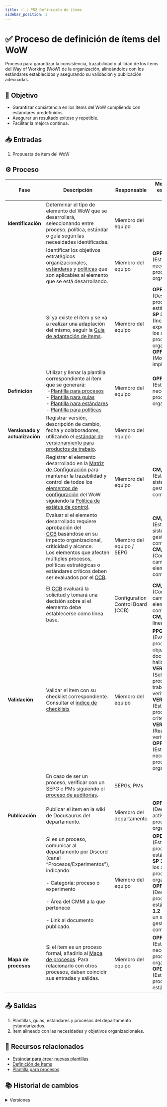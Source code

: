 ```yaml
---
title: ✅ | PR2 Definición de ítems
sidebar_position: 2
---
```

# ✅ Proceso de definición de ítems del WoW

Proceso para garantizar la consistencia, trazabilidad y utilidad de los ítems del Way of Working (WoW) de la organización, alineándolos con los estándares establecidos y asegurando su validación y publicación adecuadas.

## 🎯 Objetivo

- Garantizar consistencia en los ítems del WoW cumpliendo con estándares predefinidos.
- Asegurar un resultado exitoso y repetible.
- Facilitar la mejora continua.

## 📥 Entradas

1. Propuesta de ítem del WoW

## ⚙️ Proceso

| Fase                                  | Descripción                                                                                                                                                                                                                                                                                                                                                 | Responsable                       | Meta y práctica específica del CMMI                                                                                                                                                                                                                                                                                                                                                     |
| ------------------------------------- | ------------------------------------------------------------------------------------------------------------------------------------------------------------------------------------------------------------------------------------------------------------------------------------------------------------------------------------------------------------ | --------------------------------- | ----------------------------------------------------------------------------------------------------------------------------------------------------------------------------------------------------------------------------------------------------------------------------------------------------------------------------------------------------------------------------------------- |
| **Identificación**             | Determinar el tipo de elemento del WoW que se desarrollará, seleccionando entre proceso, política, estándar o guía según las necesidades identificadas.                                                                                                                                                                                                 | Miembro del equipo                |                                                                                                                                                                                                                                                                                                                                                                                           |
|                                       | Identificar los objetivos estratégicos organizacionales, [estándares](/docs/category/estandares) y [políticas](/docs/category/politicas) que son aplicables al elemento que se está desarrollando.                                                                                                                                                 | Miembro del equipo                | **OPF, SP 1.1** (Establecer las necesidades de proceso de la organización)                                                                                                                                                                                                                                                                                                        |  
| | Sí ya existe el ítem y se va a realizar una adaptación del mismo, seguir la [Guía de adaptación de ítems](/docs/next/guias/documentacion/guia-adaptacion-items). | Miembro del equipo | **OPF, SP 3.2** (Desplegar procesos estándar), **OPF, SP 3.4** (Incorporar las experiencias en los activos de proceso de la organización), , **OPF, SP 3.3** (Monitorizar la implementación.). |                                 
| **Definición**                 | Utilizar y llenar la plantilla correspondiente al ítem que se generará:<br /> -[Plantilla para procesos](../plantillas/plantilla-procesos.md) <br />- [Plantilla para guías](../plantillas/plantilla-guias.md) <br />- [Plantilla para estándares](../plantillas/plantilla-estandares.md) <br />- [Plantilla para políticas](../plantillas/plantilla-politicas.md) | Miembro del equipo                | **OPF, SP 1.1** (Establecer las necesidades de proceso de la organización)                                                                                                                                                                                                                                                                                                        |
| **Versionado y actualización** | Registrar versión, descripción de cambio, fecha y colaboradores, utilizando el [estándar de versionamiento para productos de trabajo](/docs/next/standards/estandar-versiones).                                                                                                                                                                                    | Miembro del equipo                |                                                                                                                                                                                                                                                                                                                                                                                           |
|                                       | Registrar el elemento desarrollado en la [Matriz de Configuración](https://docs.google.com/spreadsheets/d/1e73fKSTAhxyPqiPN32u_1mkIyCbzssFc-7Ylfs-HL3w/edit?usp=sharing) para mantener la trazabilidad y control de todos los [elementos de configuración](/docs/next/politicas/politica-elementos-de-configuración) del WoW siguiendo la [Política de estátus de control](/docs/next/politicas/Politica-estatus-de-control).                                                                                              | Miembro del equipo                | **CM, SP 1.2** (Establecer un sistema de gestión de configuración)                                                                                                                                                                                                                                                                                                                |
|                                       | Evaluar si el elemento desarrollado requiere aprobación del [CCB](/docs/politicas/Politica-CCB) basándose en su impacto organizacional, criticidad y alcance.<br />Los elementos que afecten múltiples procesos, políticas estratégicas o estándares críticos deben ser evaluados por el [CCB](/docs/politicas/Politica-CCB).                               | Miembro del equipo / SEPG         | **CM, SP 2.1** (Establecer un sistema de gestión de configuración)<br />**CM, SP 2.2** (Controlar los cambios en los elementos de configuración)                                                                                                                                                                                                                           |
|                                       | El [CCB](/docs/politicas/Politica-CCB) evaluará la solicitud y tomará una decisión sobre si el elemento debe establecerse como línea base.                                                                                                                                                                                                                  | Configuration Control Board (CCB) | **CM, SP 2.2** (Controlar los cambios en los elementos de configuración)<br />**CM, SP 1.3** (Crear línea base)                                                                                                                                                                                                                                                             |
| **Validación**                 | Validar el ítem con su checklist correspondiente. Consultar el [índice de checklists](/docs/recursos/checklists.md)                                                                                                                                                                                                                                            | Miembro del equipo                | **PPQA, SP 1.2** (Evaluar productos objetivamente y documentar hallazgos) <br />**VER, SP 1.1** (Seleccionar los productos de trabajo para verificación)<br />**VER, SP 1.3** (Establecer procedimientos y criterios)<br />**VER, SP 3.1** (Realizar la verificación).<br />**OPF, SP 1.1** (Establecer las necesidades de proceso de la organización) |
|                                       | En caso de ser un proceso, verificar con un SEPG o PMs siguiendo el [proceso de auditorías](./PR12-auditorias.md).                                                                                                                                                                                                                                              | SEPGs, PMs                        |                                                                                                                                                                                                                                                                                                                                                                                           |
| **Publicación**                | Publicar el ítem en la wiki de Docusaurus del departamento.                                                                                                                                                                                                                                                                                                 | Miembro del departamento          |  **OPF, SP 3.1** (Desplegar los activos de proceso de la organización),                                                                                                                                                                                                                                                                                                                                                                                         |
|                                       | Si es un proceso, comunicar al departamento por Discord (canal “Procesos/Experimentos”), indicando:<br></br> - Categoría: proceso o experimento <br></br> - Área del CMMI a la que pertenece <br></br> - Link al documento publicado.                                                                                                                    | Miembro del equipo                | **OPD, SP 1.1** (Establecer los procesos estándar), **OPF, SP 3.1** (Desplegar los activos de proceso de la organización), **OPF, SP 3.2** (Desplegar procesos estándar), **CM, SP 1.2** (Establecer un sistema de gestión de configuración).                                                                                                                                                                                              |
| **Mapa de procesos**            | Si el ítem es un proceso formal, añadirlo al [Mapa de procesos](/docs/procesos/mapa-procesos). Para relacionarlo con otros procesos, deben coincidir sus entradas y salidas.                                                                                                                                                                                   | Miembro del equipo                | **OPF, SP 1.1** (Establecer necesidades de proceso organizacionales), **OPD, SP 1.1** (Establecer los procesos estándar).                                                                                                                                                                                                                                                    |

## 📤 Salidas

1. Plantillas, guías, estándares y procesos del departamento estandarizados.
2. Ítem alineado con las necesidades y objetivos organizacionales.

## 📎 Recursos relacionados

- [Estándar para crear nuevas plantillas](/docs/next/standards/estandar-plantillas)
- [Definición de Ítems](/docs/next/procesos/PR2-definicion-items)
- [Plantilla para procesos](/docs/next/plantillas/plantilla-procesos)

## 📚 Historial de cambios

<details>
  <summary>Versiones</summary>
| **Versión** | **Descripción**                                              | **Fecha**     | **Colaborador**                                     |
|-------------|-------------------------------------------------------------------------|---------------|----------------------------------------------------------|
| **2.0.0**   | Proceso inicial para la generación de procesos.                         | —             | Valeria Zúñiga Mendoza, Paola María Garrido Monte        |
| **2.1.0**   | Adición de la plantilla base de procesos.                               | —             | Valeria Zúñiga Mendoza                                   |
| **2.2.0**   | Cambios de lógica para compatibilidad con Docusaurus.                   | —             | Juan Pablo Chávez Leal                                   |
| **2.3.0**   | Modificación en la sección de control de cambios.                       | 18/04/2025    | Miguel Ángel, Diego Alfaro                               |
| **2.4.0**   | Refactorización general.                                                | 18/04/2025    | Diego Fuentes                                            |
| **2.5.0**   | Implementación de la política de gestión de procesos.                   | 08/05/2025    | Mariana Juárez                                           |
| **2.6.0**   | Agregado de redirección a la guía de adaptación de procesos.            | 14/05/2025    | Ethan Luna                                               |
| **3.0.0**   | Incorporación del proceso de definición de ítems del WoW.               | 15/05/2025    | Daniel Contreras, Diego Antonio García Padilla           |
| **4.0.0**   | Actualización al nuevo formato estándar de procesos.                    | 18/05/2025    | Ángel Mauricio Ramírez Herrera                          |
| **4.1.0**     | Añadir link a índice de checklists y corregir redacción | 19/05/2025 | Daniel Contreras Chávez |
| **4.1.1** | Añadir link a índice a guía de adaptación y mapear OPF. | 26/05/2025 | Daniel Contreras Chávez |
| **4.2.0**     | Agregar gestión de configuración y OPF | 19/05/2025 | Angel Mauricio Ramírez Herrera |
</details>
